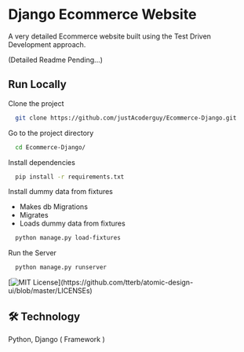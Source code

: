 
# Django Ecommerce Website

A very detailed Ecommerce website built using the Test Driven Development approach.

(Detailed Readme Pending...)

## Run Locally

Clone the project

```bash
  git clone https://github.com/justAcoderguy/Ecommerce-Django.git
```

Go to the project directory

```bash
  cd Ecommerce-Django/
```

Install dependencies

```bash
  pip install -r requirements.txt
```

Install dummy data from fixtures
-   Makes db Migrations
-   Migrates
-   Loads dummy data from fixtures

```bash
  python manage.py load-fixtures
```
Run the Server

```bash
  python manage.py runserver
```




[![MIT License](https://img.shields.io/apm/l/atomic-design-ui.svg?)](https://github.com/tterb/atomic-design-ui/blob/master/LICENSEs)


  
## 🛠 Technology
Python, Django ( Framework )

  